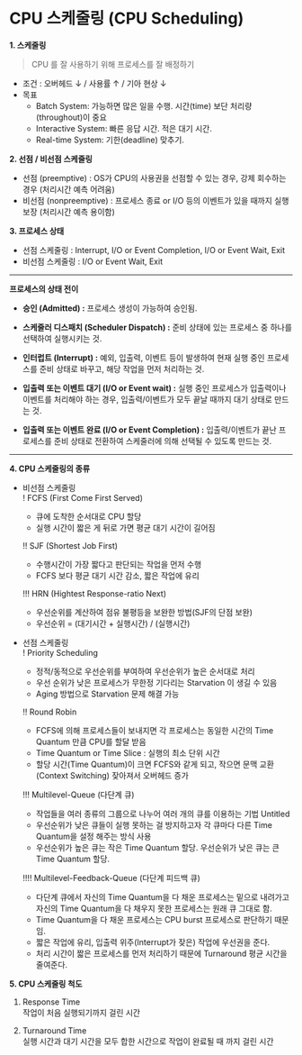 # CPU 스케줄링 (CPU Scheduling)

**1. 스케줄링**   
> CPU 를 잘 사용하기 위해 프로세스를 잘 배정하기

+ 조건 : 오버헤드 ↓ / 사용률 ↑ / 기아 현상 ↓   
+ 목표   
   + Batch System: 가능하면 많은 일을 수행. 시간(time) 보단 처리량(throughout)이 중요   
   + Interactive System: 빠른 응답 시간. 적은 대기 시간.   
   + Real-time System: 기한(deadline) 맞추기.   


**2. 선점 / 비선점 스케줄링**   
+ 선점 (preemptive) : OS가 CPU의 사용권을 선점할 수 있는 경우, 강제 회수하는 경우 (처리시간 예측 어려움)   
+ 비선점 (nonpreemptive) : 프로세스 종료 or I/O 등의 이벤트가 있을 때까지 실행 보장 (처리시간 예측 용이함)


**3. 프로세스 상태**
+ 선점 스케줄링 : Interrupt, I/O or Event Completion, I/O or Event Wait, Exit   
+ 비선점 스케줄링 : I/O or Event Wait, Exit

___
**프로세스의 상태 전이**

+ **승인 (Admitted) :** 프로세스 생성이 가능하여 승인됨.

+ **스케줄러 디스패치 (Scheduler Dispatch) :** 준비 상태에 있는 프로세스 중 하나를 선택하여 실행시키는 것.

+ **인터럽트 (Interrupt) :** 예외, 입출력, 이벤트 등이 발생하여 현재 실행 중인 프로세스를 준비 상태로 바꾸고, 해당 작업을 먼저 처리하는 것.

+ **입출력 또는 이벤트 대기 (I/O or Event wait) :** 실행 중인 프로세스가 입출력이나 이벤트를 처리해야 하는 경우, 입출력/이벤트가 모두 끝날 때까지 대기 상태로 만드는 것.

+ **입출력 또는 이벤트 완료 (I/O or Event Completion) :** 입출력/이벤트가 끝난 프로세스를 준비 상태로 전환하여 스케줄러에 의해 선택될 수 있도록 만드는 것.
___

**4. CPU 스케줄링의 종류**   
+ 비선점 스케줄링   
  ! FCFS (First Come First Served)   
     + 큐에 도착한 순서대로 CPU 할당   
     + 실행 시간이 짧은 게 뒤로 가면 평균 대기 시간이 길어짐

  !! SJF (Shortest Job First)   
     + 수행시간이 가장 짧다고 판단되는 작업을 먼저 수행   
     + FCFS 보다 평균 대기 시간 감소, 짧은 작업에 유리

  !!! HRN (Hightest Response-ratio Next)   
     + 우선순위를 계산하여 점유 불평등을 보완한 방법(SJF의 단점 보완)   
     + 우선순위 = (대기시간 + 실행시간) / (실행시간)

+ 선점 스케줄링   
  ! Priority Scheduling   
    + 정적/동적으로 우선순위를 부여하여 우선순위가 높은 순서대로 처리   
    + 우선 순위가 낮은 프로세스가 무한정 기다리는 Starvation 이 생길 수 있음   
    + Aging 방법으로 Starvation 문제 해결 가능

  !! Round Robin   
    + FCFS에 의해 프로세스들이 보내지면 각 프로세스는 동일한 시간의 Time Quantum 만큼 CPU를 할달 받음   
    + Time Quantum or Time Slice : 실행의 최소 단위 시간   
    + 할당 시간(Time Quantum)이 크면 FCFS와 같게 되고, 작으면 문맥 교환 (Context Switching) 잦아져서 오버헤드 증가

  !!! Multilevel-Queue (다단계 큐)   
    + 작업들을 여러 종류의 그룹으로 나누어 여러 개의 큐를 이용하는 기법 Untitled   
    + 우선순위가 낮은 큐들이 실행 못하는 걸 방지하고자 각 큐마다 다른 Time Quantum을 설정 해주는 방식 사용   
    + 우선순위가 높은 큐는 작은 Time Quantum 할당. 우선순위가 낮은 큐는 큰 Time Quantum 할당.

  !!!! Multilevel-Feedback-Queue (다단계 피드백 큐)   
    + 다단계 큐에서 자신의 Time Quantum을 다 채운 프로세스는 밑으로 내려가고 자신의 Time Quantum을 다 채우지 못한 프로세스는 원래 큐 그대로 함.
    + Time Quantum을 다 채운 프로세스는 CPU burst 프로세스로 판단하기 때문임.
    + 짧은 작업에 유리, 입출력 위주(Interrupt가 잦은) 작업에 우선권을 준다.
    + 처리 시간이 짧은 프로세스를 먼저 처리하기 때문에 Turnaround 평균 시간을 줄여준다.


**5. CPU 스케줄링 척도**   
1) Response Time   
작업이 처음 실행되기까지 걸린 시간

2) Turnaround Time   
실행 시간과 대기 시간을 모두 합한 시간으로 작업이 완료될 때 까지 걸린 시간
